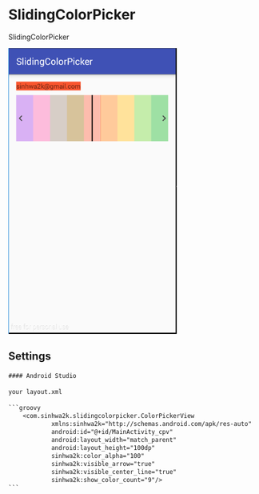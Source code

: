 # SlidingColorPicker
SlidingColorPicker

<img src="./screenshot/sample_01.png" width=337 height=571 />


## Settings

    #### Android Studio

    your layout.xml

    ```groovy
        <com.sinhwa2k.slidingcolorpicker.ColorPickerView
                xmlns:sinhwa2k="http://schemas.android.com/apk/res-auto"
                android:id="@+id/MainActivity_cpv"
                android:layout_width="match_parent"
                android:layout_height="100dp"
                sinhwa2k:color_alpha="100"
                sinhwa2k:visible_arrow="true"
                sinhwa2k:visible_center_line="true"
                sinhwa2k:show_color_count="9"/>
    ```